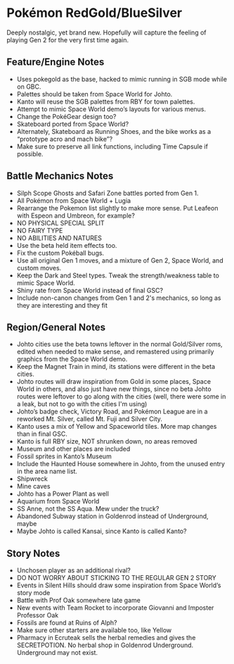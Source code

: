 # Pokémon RedGold/BlueSilver
Deeply nostalgic, yet brand new.
Hopefully will capture the feeling of playing Gen 2 for the very first time again.

## Feature/Engine Notes
- Uses pokegold as the base, hacked to mimic running in SGB mode while on GBC.
- Palettes should be taken from Space World for Johto.
- Kanto will reuse the SGB palettes from RBY for town palettes.
- Attempt to mimic Space World demo’s layouts for various menus.
- Change the PokéGear design too?
- Skateboard ported from Space World?
- Alternately, Skateboard as Running Shoes, and the bike works as a “prototype acro and mach bike”?
- Make sure to preserve all link functions, including Time Capsule if possible.

## Battle Mechanics Notes
- Silph Scope Ghosts and Safari Zone battles ported from Gen 1.
- All Pokémon from Space World + Lugia
- Rearrange the Pokemon list slightly to make more sense. Put Leafeon with Espeon and Umbreon, for example?
- NO PHYSICAL SPECIAL SPLIT
- NO FAIRY TYPE
- NO ABILITIES AND NATURES
- Use the beta held item effects too.
- Fix the custom Pokéball bugs.
- Use all original Gen 1 moves, and a mixture of Gen 2, Space World, and custom moves.
- Keep the Dark and Steel types. Tweak the strength/weakness table to mimic Space World.
- Shiny rate from Space World instead of final GSC?
- Include non-canon changes from Gen 1 and 2's mechanics, so long as they are interesting and they fit

## Region/General Notes
- Johto cities use the beta towns leftover in the normal Gold/Silver roms, edited when needed to make sense, and remastered using primarily graphics from the Space World demo.
- Keep the Magnet Train in mind, its stations were different in the beta cities.
- Johto routes will draw inspiration from Gold in some places, Space World in others, and also just have new things, since no beta Johto routes were leftover to go along with the cities (well, there were some in a leak, but not to go with the cities I'm using)
- Johto’s badge check, Victory Road, and Pokémon League are in a reworked Mt. Silver, called Mt. Fuji and Silver City.
- Kanto uses a mix of Yellow and Spaceworld tiles. More map changes than in final GSC.
- Kanto is full RBY size, NOT shrunken down, no areas removed
- Museum and other places are included
- Fossil sprites in Kanto’s Museum
- Include the Haunted House somewhere in Johto, from the unused entry in the area name list.
- Shipwreck
- Mine caves
- Johto has a Power Plant as well
- Aquarium from Space World
- SS Anne, not the SS Aqua. Mew under the truck?
- Abandoned Subway station in Goldenrod instead of Underground, maybe
- Maybe Johto is called Kansai, since Kanto is called Kanto?

## Story Notes
- Unchosen player as an additional rival?
- DO NOT WORRY ABOUT STICKING TO THE REGULAR GEN 2 STORY
- Events in Silent Hills should draw some inspiration from Space World’s story mode
- Battle with Prof Oak somewhere late game
- New events with Team Rocket to incorporate Giovanni and Imposter Professor Oak
- Fossils are found at Ruins of Alph?
- Make sure other starters are available too, like Yellow
- Pharmacy in Ecruteak sells the herbal remedies and gives the SECRETPOTION. No herbal shop in Goldenrod Underground. Underground may not exist.
